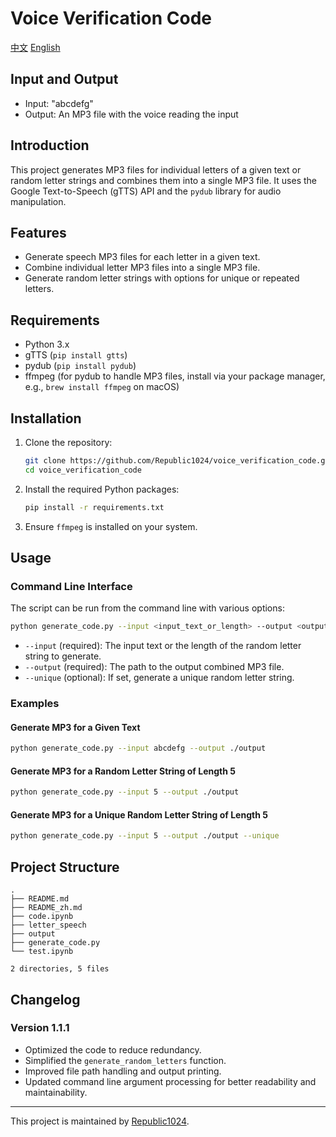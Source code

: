 # Voice Verification Code 

[中文](README_zh.md)
[English](README.md)

## Input and Output

- Input: "abcdefg"
- Output: An MP3 file with the voice reading the input

## Introduction

This project generates MP3 files for individual letters of a given text or random letter strings and combines them into a single MP3 file. It uses the Google Text-to-Speech (gTTS) API and the `pydub` library for audio manipulation.


## Features

- Generate speech MP3 files for each letter in a given text.
- Combine individual letter MP3 files into a single MP3 file.
- Generate random letter strings with options for unique or repeated letters.

## Requirements

- Python 3.x
- gTTS (`pip install gtts`)
- pydub (`pip install pydub`)
- ffmpeg (for pydub to handle MP3 files, install via your package manager, e.g., `brew install ffmpeg` on macOS)

## Installation

1. Clone the repository:
    ```sh
    git clone https://github.com/Republic1024/voice_verification_code.git
    cd voice_verification_code
    ```

2. Install the required Python packages:
    ```sh
    pip install -r requirements.txt
    ```

3. Ensure `ffmpeg` is installed on your system.

## Usage

### Command Line Interface

The script can be run from the command line with various options:

```sh
python generate_code.py --input <input_text_or_length> --output <output_file> [--unique]
```

- `--input` (required): The input text or the length of the random letter string to generate.
- `--output` (required): The path to the output combined MP3 file.
- `--unique` (optional): If set, generate a unique random letter string.

### Examples

#### Generate MP3 for a Given Text

```sh
python generate_code.py --input abcdefg --output ./output
```

#### Generate MP3 for a Random Letter String of Length 5

```sh
python generate_code.py --input 5 --output ./output
```

#### Generate MP3 for a Unique Random Letter String of Length 5

```sh
python generate_code.py --input 5 --output ./output --unique
```

## Project Structure

```
.
├── README.md
├── README_zh.md
├── code.ipynb
├── letter_speech
├── output
├── generate_code.py
└── test.ipynb

2 directories, 5 files
```

## Changelog

### Version 1.1.1

- Optimized the code to reduce redundancy.
- Simplified the `generate_random_letters` function.
- Improved file path handling and output printing.
- Updated command line argument processing for better readability and maintainability.

---

This project is maintained by [Republic1024](https://github.com/Republic1024).

